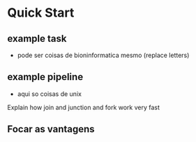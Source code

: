 # Quick Start

## example task

- pode ser coisas de bioninformatica mesmo (replace letters)

## example pipeline

- aqui so coisas de unix

Explain how join and junction and fork work very fast

## Focar as vantagens